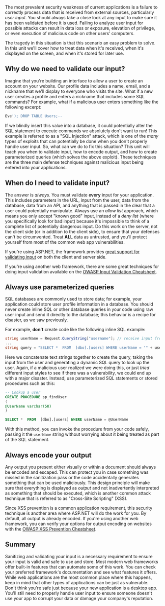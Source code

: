 The most prevalent security weakness of current applications is a failure to correctly process data that is received from external sources, particularly _user input_. You should always take a close look at any input to make sure it has been validated before it is used. Failing to analyze user input for possible attacks can result in data loss or exposure, elevation of privilege, or even execution of malicious code on other users' computers.

The tragedy in this situation is that this scenario an easy problem to solve. In this unit we'll cover how to treat data when it's received, when it's displayed on the screen, and when it's stored for later use.

## Why do we need to validate our input?

Imagine that you're building an interface to allow a user to create an account on your website. Our profile data includes a name, email, and a nickname that we'll display to everyone who visits the site. What if a new user creates a profile and enters a nickname that includes some SQL commands? For example, what if a malicious user enters something like the following excerpt:

```sql
Eve'); DROP TABLE Users;--
```

If we blindly insert this value into a database, it could potentially alter the SQL statement to execute commands we absolutely don't want to run! This example is referred to as a "SQL Injection" attack, which is one of the _many_ types of exploits that can potentially be done when you don't properly handle user input. So, what can we do to fix this situation? This unit will teach you when to validate input, how to encode output, and how to create parameterized queries (which solves the above exploit). These techniques are the three main defense techniques against malicious input being entered into your applications.

## When do I need to validate input?

The answer is _always_. You must validate **every** input for your application. This includes parameters in the URL, input from the user, data from the database, data from an API, and anything that is passed in the clear that a user could potentially manipulate. Always use an _allow list_ approach, which means you only accept "known good" input, instead of a _deny list_ (where you specifically look for bad input) because it's impossible to think of a complete list of potentially dangerous input. Do this work on the server, not the client side (or in addition to the client side), to ensure that your defenses can't be circumvented. Treat **ALL** data as untrusted, and you'll protect yourself from most of the common web app vulnerabilities.

If you're using ASP.NET, the framework provides [great support for validating input](/aspnet/web-pages/overview/ui-layouts-and-themes/validating-user-input-in-aspnet-web-pages-sites) on both the client and server side.

If you're using another web framework, there are some great techniques for doing input validation available on the [OWASP Input Validation Cheatsheet](https://cheatsheetseries.owasp.org/cheatsheets/Input_Validation_Cheat_Sheet.html).

## Always use parameterized queries

SQL databases are commonly used to store data; for example, your application could store user profile information in a database. You should never create inline SQL or other database queries in your code using raw user input and send it directly to the database; this behavior is a recipe for disaster, as we saw previously.

For example, **don't** create code like the following inline SQL example:

```csharp
string userName = Request.QueryString["username"]; // receive input from the user BEWARE!
...
string query = "SELECT *  FROM  [dbo].[users] WHERE userName = '" + userName + "'";
```

Here we concatenate text strings together to create the query, taking the input from the user and generating a dynamic SQL query to look up the user. Again, if a malicious user realized we were doing this, or just _tried_ different input styles to see if there was a vulnerability, we could end up with a major disaster. Instead, use parameterized SQL statements or stored procedures such as this:

```sql
-- Lookup a user
CREATE PROCEDURE sp_findUser
(
@UserName varchar(50)
)

SELECT *  FROM  [dbo].[users] WHERE userName = @UserName
```

With this method, you can invoke the procedure from your code safely, passing it the `userName` string without worrying about it being treated as part of the SQL statement.

## Always encode your output

Any output you present either visually or within a document should always be encoded and escaped. This can protect you in case something was missed in the sanitization pass or the code accidentally generates something that can be used maliciously. This design principle will make sure that everything is displayed as _output_ and not inadvertently interpreted as something that should be executed, which is another common attack technique that is referred to as "Cross-Site Scripting" (XSS).

Since XSS prevention is a common application requirement, this security technique is another area where ASP.NET will do the work for you. By default, all output is already encoded. If you're using another web framework, you can verify your options for output encoding on websites with the [OWASP XSS Prevention Cheatsheet](https://cheatsheetseries.owasp.org/cheatsheets/Cross_Site_Scripting_Prevention_Cheat_Sheet.html).

## Summary

Sanitizing and validating your input is a necessary requirement to ensure your input is valid and safe to use and store. Most modern web frameworks offer built-in features that can automate some of this work. You can check your preferred framework's documentation and see what features it offers. While web applications are the most common place where this happens, keep in mind that other types of applications can be just as vulnerable. Don't think you're safe just because your new application is a desktop app. You'll still need to properly handle user input to ensure someone doesn't use your app to corrupt your data or damage your company's reputation.
